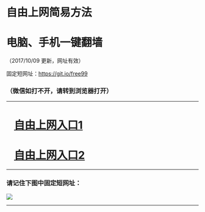 ﻿# 自由上网简易方法

# 电脑、手机一键翻墙

（2017/10/09 更新，网址有效）

固定短网址：https://git.io/free99

### （微信如打不开，请转到浏览器打开）


***





# &nbsp;&nbsp; <a href="http://ft1007818724.fwq-tz-1001.info/fwqtz01.html?t=100900126508 " target="_blank">自由上网入口1</a>
# &nbsp;&nbsp; <a href="http://ft1148529372.fwq-tz-1002.info/fwqtz02.html?t=100900114223 " target="_blank">自由上网入口2</a>
***

### 请记住下图中固定短网址：

<img src="https://s3-us-west-2.amazonaws.com/fwq-1001/yjfq-20170905okok.png" /> 


***

